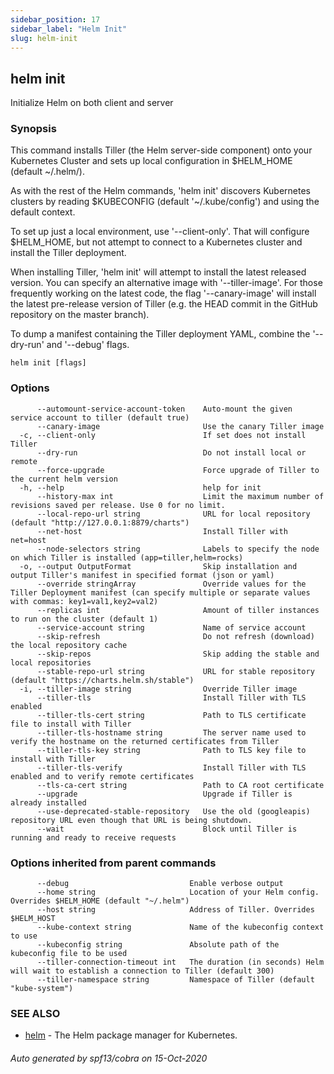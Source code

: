 ```yaml
---
sidebar_position: 17
sidebar_label: "Helm Init"
slug: helm-init
---
```


## helm init

Initialize Helm on both client and server

### Synopsis


This command installs Tiller (the Helm server-side component) onto your
Kubernetes Cluster and sets up local configuration in $HELM_HOME (default ~/.helm/).

As with the rest of the Helm commands, 'helm init' discovers Kubernetes clusters
by reading $KUBECONFIG (default '~/.kube/config') and using the default context.

To set up just a local environment, use '--client-only'. That will configure
$HELM_HOME, but not attempt to connect to a Kubernetes cluster and install the Tiller
deployment.

When installing Tiller, 'helm init' will attempt to install the latest released
version. You can specify an alternative image with '--tiller-image'. For those
frequently working on the latest code, the flag '--canary-image' will install
the latest pre-release version of Tiller (e.g. the HEAD commit in the GitHub
repository on the master branch).

To dump a manifest containing the Tiller deployment YAML, combine the
'--dry-run' and '--debug' flags.


```
helm init [flags]
```

### Options

```
      --automount-service-account-token    Auto-mount the given service account to tiller (default true)
      --canary-image                       Use the canary Tiller image
  -c, --client-only                        If set does not install Tiller
      --dry-run                            Do not install local or remote
      --force-upgrade                      Force upgrade of Tiller to the current helm version
  -h, --help                               help for init
      --history-max int                    Limit the maximum number of revisions saved per release. Use 0 for no limit.
      --local-repo-url string              URL for local repository (default "http://127.0.0.1:8879/charts")
      --net-host                           Install Tiller with net=host
      --node-selectors string              Labels to specify the node on which Tiller is installed (app=tiller,helm=rocks)
  -o, --output OutputFormat                Skip installation and output Tiller's manifest in specified format (json or yaml)
      --override stringArray               Override values for the Tiller Deployment manifest (can specify multiple or separate values with commas: key1=val1,key2=val2)
      --replicas int                       Amount of tiller instances to run on the cluster (default 1)
      --service-account string             Name of service account
      --skip-refresh                       Do not refresh (download) the local repository cache
      --skip-repos                         Skip adding the stable and local repositories
      --stable-repo-url string             URL for stable repository (default "https://charts.helm.sh/stable")
  -i, --tiller-image string                Override Tiller image
      --tiller-tls                         Install Tiller with TLS enabled
      --tiller-tls-cert string             Path to TLS certificate file to install with Tiller
      --tiller-tls-hostname string         The server name used to verify the hostname on the returned certificates from Tiller
      --tiller-tls-key string              Path to TLS key file to install with Tiller
      --tiller-tls-verify                  Install Tiller with TLS enabled and to verify remote certificates
      --tls-ca-cert string                 Path to CA root certificate
      --upgrade                            Upgrade if Tiller is already installed
      --use-deprecated-stable-repository   Use the old (googleapis) repository URL even though that URL is being shutdown.
      --wait                               Block until Tiller is running and ready to receive requests
```

### Options inherited from parent commands

```
      --debug                           Enable verbose output
      --home string                     Location of your Helm config. Overrides $HELM_HOME (default "~/.helm")
      --host string                     Address of Tiller. Overrides $HELM_HOST
      --kube-context string             Name of the kubeconfig context to use
      --kubeconfig string               Absolute path of the kubeconfig file to be used
      --tiller-connection-timeout int   The duration (in seconds) Helm will wait to establish a connection to Tiller (default 300)
      --tiller-namespace string         Namespace of Tiller (default "kube-system")
```

### SEE ALSO

* [helm](./helm.md)	 - The Helm package manager for Kubernetes.

###### Auto generated by spf13/cobra on 15-Oct-2020

